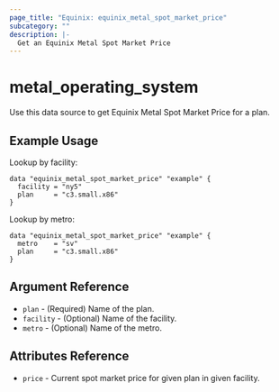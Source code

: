 ```yaml
---
page_title: "Equinix: equinix_metal_spot_market_price"
subcategory: ""
description: |-
  Get an Equinix Metal Spot Market Price
---
```


# metal\_operating\_system

Use this data source to get Equinix Metal Spot Market Price for a plan.

## Example Usage

Lookup by facility:

```hcl
data "equinix_metal_spot_market_price" "example" {
  facility = "ny5"
  plan     = "c3.small.x86"
}
```

Lookup by metro:

```hcl
data "equinix_metal_spot_market_price" "example" {
  metro    = "sv"
  plan     = "c3.small.x86"
}
```

## Argument Reference

* `plan` - (Required) Name of the plan.
* `facility` - (Optional) Name of the facility.
* `metro` - (Optional) Name of the metro.

## Attributes Reference

* `price` - Current spot market price for given plan in given facility.
